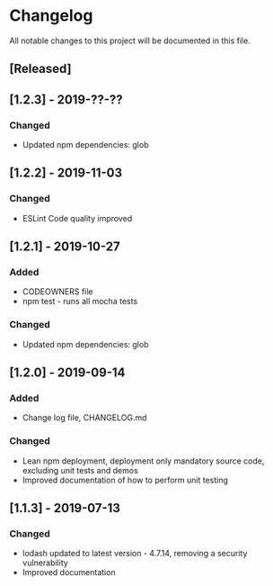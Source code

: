 # Changelog
All notable changes to this project will be documented in this file.

## [Released]

## [1.2.3] - 2019-??-??

### Changed
- Updated npm dependencies: glob


## [1.2.2] - 2019-11-03

### Changed
- ESLint Code quality improved


## [1.2.1] - 2019-10-27

### Added
- CODEOWNERS file
- npm test - runs all mocha tests

### Changed
- Updated npm dependencies: glob


## [1.2.0] - 2019-09-14

### Added
- Change log file, CHANGELOG&#46;md

### Changed
- Lean npm deployment, deployment only mandatory source code, excluding unit tests and demos
- Improved documentation of how to perform unit testing 

## [1.1.3] - 2019-07-13

### Changed
- lodash updated to latest version - 4.7.14, removing a security vulnerability
- Improved documentation
